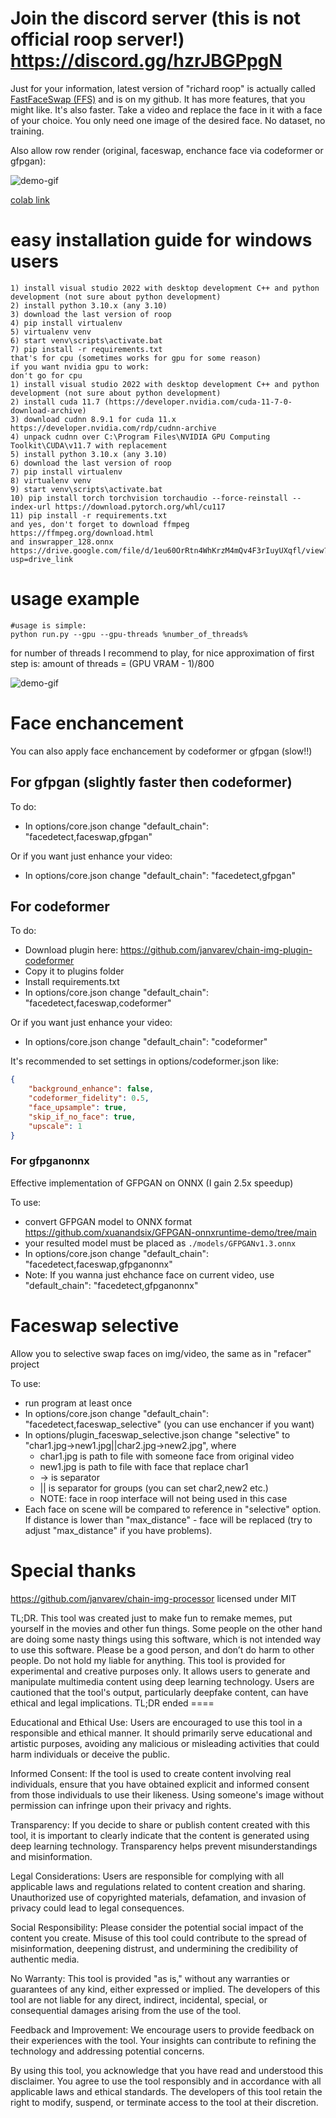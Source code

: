 # Join the discord server (this is not official roop server!) https://discord.gg/hzrJBGPpgN
Just for your information, latest version of "richard roop" is actually called [FastFaceSwap (FFS)](https://github.com/RichardErkhov/FastFaceSwap) and is on my github. It has more features, that you might like. It's also faster.
Take a video and replace the face in it with a face of your choice. You only need one image of the desired face. No dataset, no training.

Also allow row render (original, faceswap, enchance face via codeformer or gfpgan):

![demo-gif](demo_faceswap_codeformer.jpg)

[colab link](https://colab.research.google.com/github/RichardErkhov/Richard-roop/blob/main/richard-roop-main.ipynb)

# easy installation guide for windows users
```
1) install visual studio 2022 with desktop development C++ and python development (not sure about python development)
2) install python 3.10.x (any 3.10)
3) download the last version of roop
4) pip install virtualenv
5) virtualenv venv
6) start venv\scripts\activate.bat
7) pip install -r requirements.txt
that's for cpu (sometimes works for gpu for some reason)
if you want nvidia gpu to work:
don't go for cpu
1) install visual studio 2022 with desktop development C++ and python development (not sure about python development)
2) install cuda 11.7 (https://developer.nvidia.com/cuda-11-7-0-download-archive)
3) download cudnn 8.9.1 for cuda 11.x https://developer.nvidia.com/rdp/cudnn-archive
4) unpack cudnn over C:\Program Files\NVIDIA GPU Computing Toolkit\CUDA\v11.7 with replacement
5) install python 3.10.x (any 3.10)
6) download the last version of roop
7) pip install virtualenv
8) virtualenv venv
9) start venv\scripts\activate.bat
10) pip install torch torchvision torchaudio --force-reinstall --index-url https://download.pytorch.org/whl/cu117
11) pip install -r requirements.txt
and yes, don't forget to download ffmpeg https://ffmpeg.org/download.html
and inswrapper_128.onnx https://drive.google.com/file/d/1eu60OrRtn4WhKrzM4mQv4F3rIuyUXqfl/view?usp=drive_link
```

# usage example 
```
#usage is simple:
python run.py --gpu --gpu-threads %number_of_threads%
```
for number of threads I recommend to play, for nice approximation of first step is:
amount of threads = (GPU VRAM - 1)/800

![demo-gif](demo.gif)

# Face enchancement

You can also apply face enchancement by codeformer or gfpgan (slow!!)

## For gfpgan (slightly faster then codeformer)

To do:
- In options/core.json change "default_chain": "facedetect,faceswap,gfpgan"

Or if you want just enhance your video:
- In options/core.json change "default_chain": "facedetect,gfpgan"

## For codeformer

To do:
- Download plugin here: https://github.com/janvarev/chain-img-plugin-codeformer
- Copy it to plugins folder
- Install requirements.txt
- In options/core.json change "default_chain": "facedetect,faceswap,codeformer"

Or if you want just enhance your video:
- In options/core.json change "default_chain": "codeformer"

It's recommended to set settings in options/codeformer.json like:
```json
{
    "background_enhance": false,
    "codeformer_fidelity": 0.5,
    "face_upsample": true,
    "skip_if_no_face": true,
    "upscale": 1
}
```

### For gfpganonnx

Effective implementation of GFPGAN on ONNX (I gain 2.5x speedup)

To use: 
- convert GFPGAN model to ONNX format https://github.com/xuanandsix/GFPGAN-onnxruntime-demo/tree/main
- your resulted model must be placed as `./models/GFPGANv1.3.onnx`
- In options/core.json change "default_chain": "facedetect,faceswap,gfpganonnx"
- Note: If you wanna just ehchance face on current video, use "default_chain": "facedetect,gfpganonnx"

# Faceswap selective

Allow you to selective swap faces on img/video, the same as in "refacer" project

To use:
- run program at least once
- In options/core.json change "default_chain": "facedetect,faceswap_selective" (you can use enchancer if you want)
- In options/plugin_faceswap_selective.json change "selective" to "char1.jpg->new1.jpg||char2.jpg->new2.jpg", where
  - char1.jpg is path to file with someone face from original video
  - new1.jpg is path to file with face that replace char1
  - -> is separator
  - || is separator for groups (you can set char2,new2 etc.)
  - NOTE: face in roop interface will not being used in this case
- Each face on scene will be compared to reference in "selective" option. If distance is lower than "max_distance" - face will be replaced (try to adjust "max_distance" if you have problems). 

# Special thanks

https://github.com/janvarev/chain-img-processor licensed under MIT

TL;DR. This tool was created just to make fun to remake memes, put yourself in the movies and other fun things. Some people on the other hand are doing some nasty things using this software, which is not intended way to use this software. Please be a good person, and don’t do harm to other people. Do not hold my liable for anything.
This tool is provided for experimental and creative purposes only. It allows users to generate and manipulate multimedia content using deep learning technology. Users are cautioned that the tool's output, particularly deepfake content, can have ethical and legal implications.
TL;DR ended ====


Educational and Ethical Use: Users are encouraged to use this tool in a responsible and ethical manner. It should primarily serve educational and artistic purposes, avoiding any malicious or misleading activities that could harm individuals or deceive the public.

Informed Consent: If the tool is used to create content involving real individuals, ensure that you have obtained explicit and informed consent from those individuals to use their likeness. Using someone's image without permission can infringe upon their privacy and rights.

Transparency: If you decide to share or publish content created with this tool, it is important to clearly indicate that the content is generated using deep learning technology. Transparency helps prevent misunderstandings and misinformation.

Legal Considerations: Users are responsible for complying with all applicable laws and regulations related to content creation and sharing. Unauthorized use of copyrighted materials, defamation, and invasion of privacy could lead to legal consequences.

Social Responsibility: Please consider the potential social impact of the content you create. Misuse of this tool could contribute to the spread of misinformation, deepening distrust, and undermining the credibility of authentic media.

No Warranty: This tool is provided "as is," without any warranties or guarantees of any kind, either expressed or implied. The developers of this tool are not liable for any direct, indirect, incidental, special, or consequential damages arising from the use of the tool.

Feedback and Improvement: We encourage users to provide feedback on their experiences with the tool. Your insights can contribute to refining the technology and addressing potential concerns.

By using this tool, you acknowledge that you have read and understood this disclaimer. You agree to use the tool responsibly and in accordance with all applicable laws and ethical standards. The developers of this tool retain the right to modify, suspend, or terminate access to the tool at their discretion.


